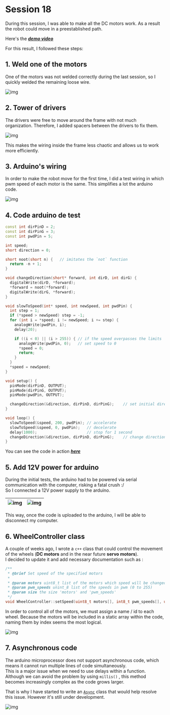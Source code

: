 # Session 18

During this session, I was able to make all the DC motors work. As a result the robot could move in a preestablished path.  

Here's the [***demo video***](../../Documentation/Images/session18_4.mp4)  

For this result, I followed these steps:

## 1. Weld one of the motors

One of the motors was not welded correctly during the last session, so I quickly welded the remaining loose wire.

![img](../../Documentation/Images/session18_2.jpg)

## 2. Tower of drivers

The drivers were free to move around the frame with not much organization. Therefore, I added spacers between the drivers to fix them. 

![img](../../Documentation/Images/session18_7.jpg)

This makes the wiring inside the frame less chaotic and allows us to work more efficiently.

## 3. Arduino's wiring

In order to make the robot move for the first time, I did a test wiring in which pwm speed of each motor is the same. This simplifies a lot the arduino code.

![img](../../Documentation/Images/session18_8.jpg)

## 4. Code arduino de test

```ino
const int dirPinD = 2;
const int dirPinG = 3;
const int pwdPin = 5;

int speed;
short direction = 0;

short noot(short n) {	// imitates the `not` function
  return -n + 1;
}

void changeDirection(short* forward, int dirD, int dirG) {
  digitalWrite(dirD, *forward);
  *forward = noot(*forward);
  digitalWrite(dirG, *forward);
}

void slowToSpeed(int* speed, int newSpeed, int pwdPin) {
  int step = 1;
  if (*speed > newSpeed) step = -1;
  for (int i = *speed; i != newSpeed; i += step) {
    analogWrite(pwdPin, i);
    delay(20);

    if ((i < 0) || (i > 255)) {	// if the speed overpasses the limits
      analogWrite(pwdPin, 0);	// set speed to 0
      *speed = 0;
      return;
    }
  }
  *speed = newSpeed;
}

void setup() {
  pinMode(dirPinD, OUTPUT);
  pinMode(dirPinG, OUTPUT);
  pinMode(pwdPin, OUTPUT);

  changeDirection(&direction, dirPinD, dirPinG);	// set initial direction
}

void loop() {
  slowToSpeed(&speed, 200, pwdPin); // accelerate
  slowToSpeed(&speed, 0, pwdPin);	// decelerate
  delay(1000);						// stop for 1 second
  changeDirection(&direction, dirPinD, dirPinG);	// change direction
}
```

You can see the code in action [***here***](../../Documentation/Images/session18_4.mp4)  

## 5. Add 12V power for arduino

During the initial tests, the arduino had to be powered via serial communication with the computer, risking a fatal crush :/  
So I connected a 12V power supply to the arduino.

|![img](../../Documentation/Images/session18_6.jpg)|![img](../../Documentation/Images/session18_5.jpg)|
|:---:|:---:|

This way, once the code is uploaded to the arduino, I will be able to disconnect my computer.

## 6. WheelController class

A couple of weeks ago, I wrote a `c++` class that could control the movement of the wheels (**DC motors** and in the near future **servo motors**).  
I decided to update it and add necessary documentation such as :

```cpp
/**
 * @brief Set speed of the specified motors
 *
 * @param motors uint8_t list of the motors which speed will be changed
 * @param pwm_speeds unint_8 list of the speeds in pwm (0 to 255)
 * @param size the size 'motors' and 'pwm_speeds'
 */
void WheelController::setSpeed(uint8_t motors[], int8_t pwm_speeds[], uint8_t size){ /* ... */ }
```

In order to control all of the motors, we must assign a name / id to each wheel. Because the motors will be included in a static array within the code, naming them by index seems the most logical.

![img](../../Documentation/Images/session18_1.png)

## 7. Asynchronous code

The arduino microprocessor does not support asynchronous code, which means it cannot run multiple lines of code simultaneously.  
This is a major issue when we need to use delays within a function.  
Although we can avoid the problem by using `millis()` , this method becomes increasingly complex as the code grows larger.

That is why I have started to write an [`Async`](../../Code\Movement\Async.h) class that would help resolve this issue.
However it's still under development.

![img](../../Documentation/Images/session18_3.jpg)
